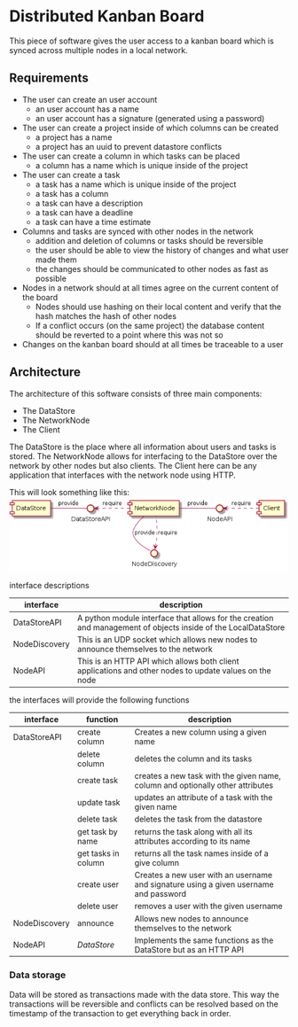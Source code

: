 # Distributed Kanban Board

This piece of software gives the user access to a kanban board which is synced across multiple nodes in a local network.

## Requirements 

- The user can create an user account
	- an user account has a name
	- an user account has a signature (generated using a password)
- The user can create a project inside of which columns can be created
	- a project has a name
	- a project has an uuid to prevent datastore conflicts
- The user can create a column in which tasks can be placed
	- a column has a name which is unique inside of the project
- The user can create a task
	- a task has a name which is unique inside of the project
	- a task has a column
	- a task can have a description
	- a task can have a deadline
	- a task can have a time estimate
- Columns and tasks are synced with other nodes in the network
	- addition and deletion of columns or tasks should be reversible
	- the user should be able to view the history of changes and what user made them
	- the changes should be communicated to other nodes as fast as possible
- Nodes in a network should at all times agree on the current content of the board
	- Nodes should use hashing on their local content and verify that the hash matches the hash of other nodes
	- If a conflict occurs (on the same project) the database content should be reverted to a point where this was not so
- Changes on the kanban board should at all times be traceable to a user

## Architecture

The architecture of this software consists of three main components:
- The DataStore
- The NetworkNode
- The Client

The DataStore is the place where all information about users and tasks is stored.
The NetworkNode allows for interfacing to the DataStore over the network by other nodes but also clients.
The Client here can be any application that interfaces with the network node using HTTP.

This will look something like this:
![architecture uml diagram](./doc/architecture.png)

interface descriptions

| interface     | description                                                                                                   |
| ------------- | ------------------------------------------------------------------------------------------------------------- |
| DataStoreAPI  | A python module interface that allows for the creation and management of objects inside of the LocalDataStore |
| NodeDiscovery | This is an UDP socket which allows new nodes to announce themselves to the network                            |
| NodeAPI       | This is an HTTP API which allows both client applications and other nodes to update values on the node        |


the interfaces will provide the following functions

| interface     | function            | description                                                                           |
| ------------- | ------------------- | ------------------------------------------------------------------------------------- |
| DataStoreAPI  | create column       | Creates a new column using a given name                                               |
|               | delete column       | deletes the column and its tasks                                                      |
|               | create task         | creates a new task with the given name, column and optionally other attributes        |
|               | update task         | updates an attribute of a task with the given name                                    |
|               | delete task         | deletes the task from the datastore                                                   |
|               | get task by name    | returns the task along with all its attributes according to its name                  |
|               | get tasks in column | returns all the task names inside of a give column                                    |
|               | create user         | Creates a new user with an username and signature using a given username and password |
|               | delete user         | removes a user with the given username                                                |
| NodeDiscovery | announce            | Allows new nodes to announce themselves to the network                                |
| NodeAPI       | *DataStore*         | Implements the same functions as the DataStore but as an HTTP API                     |

### Data storage

Data will be stored as transactions made with the data store. This way the transactions will be reversible and conflicts can be resolved based on the timestamp of the transaction to get everything back in order.




